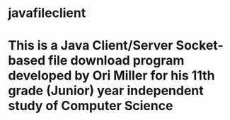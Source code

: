 # javafileclient
# This is a Java Client/Server Socket-based file download program developed by Ori Miller for his 11th grade (Junior) year independent study of Computer Science

